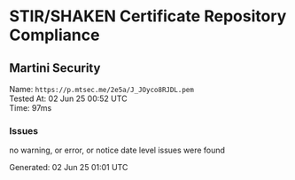 # STIR/SHAKEN Certificate Repository Compliance

## Martini Security

Name: `https://p.mtsec.me/2e5a/J_JOyco8RJDL.pem`\
Tested At: 02 Jun 25 00:52 UTC\
Time: 97ms

### Issues

no warning, or error, or notice date level issues were found

Generated: 02 Jun 25 01:01 UTC